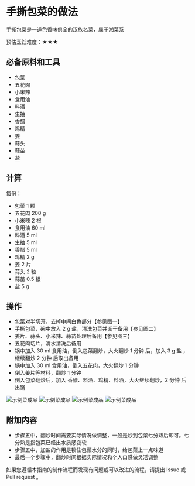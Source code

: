 # 手撕包菜的做法

手撕包菜是一道色香味俱全的汉族名菜，属于湘菜系

预估烹饪难度：★★★

## 必备原料和工具

* 包菜
* 五花肉
* 小米辣
* 食用油
* 料酒
* 生抽
* 香醋
* 鸡精
* 姜
* 蒜头
* 蒜苗
* 盐

## 计算

每份：

* 包菜 1 颗
* 五花肉 200 g
* 小米辣 2 根
* 食用油 60 ml
* 料酒 5 ml
* 生抽 5 ml
* 香醋 5 ml
* 鸡精 2 g
* 姜 2 片
* 蒜头 2 粒
* 蒜苗 0.5 根
* 盐 5 g

## 操作

* 包菜对半切开，去掉中间白色部分【参见图一】
* 手撕包菜，碗中放入 2 g 盐，清洗包菜并沥干备用【参见图二】
* 姜片、蒜头、小米辣、蒜苗处理后备用【参见图三】
* 五花肉切片，清水清洗后备用
* 锅中加入 30 ml 食用油，倒入包菜翻炒，大火翻炒 1 分钟 后，加入 3 g 盐 ，继续翻炒 2 分钟 后取出备用
* 锅中加入 30 ml 食用油，倒入五花肉，大火翻炒 1 分钟
* 倒入姜片等材料，翻炒 1 分钟
* 倒入包菜翻炒后，加入 香醋、料酒、鸡精、料酒，大火继续翻炒，2 分钟 后出锅

![示例菜成品](IMG-20240913214335895.jpeg)
![示例菜成品](IMG-20240913214338127.jpeg)
![示例菜成品](IMG-20240913214343629.jpeg)
![示例菜成品](IMG-20240913214345761.jpeg)

## 附加内容

* 步骤五中，翻炒时间需要实际情况做调整，一般是炒到包菜七分熟后即可。七分熟是指包菜已经出水质感变软
* 步骤五中，加盐的作用是锁住包菜水分的同时，给包菜上一点味道
* 最后一个步骤中，翻炒时间根据实际情况和个人口感做灵活调整

如果您遵循本指南的制作流程而发现有问题或可以改进的流程，请提出 Issue 或 Pull request 。
